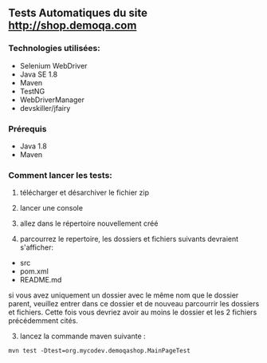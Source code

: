 ## Tests Automatiques du site http://shop.demoqa.com


### Technologies utilisées:

* Selenium WebDriver
* Java SE 1.8
* Maven
* TestNG
* WebDriverManager
* devskiller/jfairy

### Prérequis

* Java 1.8
* Maven


### Comment lancer les tests:

1. télécharger et désarchiver le fichier zip

2. lancer une console

2. allez dans le répertoire nouvellement créé

3. parcourrez le repertoire, les dossiers et fichiers suivants devraient s'afficher:

* src
* pom.xml
* README.md

si vous avez uniquement un dossier avec le même nom que le dossier parent, 
veuillez entrer dans ce dossier et de nouveau parcourrir les dossiers et fichiers.
Cette fois vous devriez avoir au moins le dossier et les 2 fichiers précédemment cités.

3. lancez la commande maven suivante :

```
mvn test -Dtest=org.mycodev.demoqashop.MainPageTest
```

